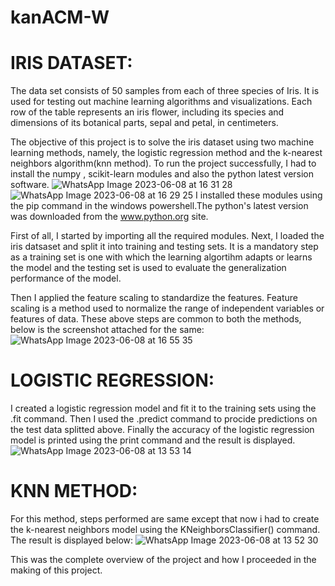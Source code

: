 # kanACM-W
# IRIS DATASET:
The data set consists of 50 samples from each of three species of Iris. It is used for testing out machine learning algorithms and visualizations. Each row of the table represents an iris flower, including its species and dimensions of its botanical parts, sepal and petal, in centimeters.

The objective of this project is to solve the iris dataset using two machine learning methods, namely, the logistic regression method and the k-nearest neighbors algorithm(knn method).
To run the project successfully, I had to install the numpy , scikit-learn modules and also the python latest version software.
![WhatsApp Image 2023-06-08 at 16 31 28](https://github.com/kanakgupta31/kanACM-W/assets/135737270/cf65956d-d9a1-4f15-8c47-45857e1ac712)
![WhatsApp Image 2023-06-08 at 16 29 25](https://github.com/kanakgupta31/kanACM-W/assets/135737270/1d5ffeec-0e2c-48f6-b73a-da5722bb1c28)
I installed these modules using the pip command in the windows powershell.The python's latest version was downloaded from the www.python.org site.

First of all, I started by importing all the required modules. Next, I loaded the iris datsaset and split it into training and testing sets. It is a mandatory step as a training set is one with which the learning algortihm adapts or learns the model and the testing set is used to evaluate the generalization performance of the model.

Then I applied the feature scaling to standardize the features. Feature scaling is a method used to normalize the range of independent variables or features of data. 
These above steps are common to both the methods, below is the screenshot attached for the same:
![WhatsApp Image 2023-06-08 at 16 55 35](https://github.com/kanakgupta31/kanACM-W/assets/135737270/d2852ceb-7363-4fab-890c-13ce6cf9c54c)

# LOGISTIC REGRESSION:
I created a logistic regression model and fit it to the training sets using the .fit command. Then I used the .predict command to procide predictions on the test data splitted above. Finally the accuracy of the logistic regression model is printed using the print command and the result is displayed.
![WhatsApp Image 2023-06-08 at 13 53 14](https://github.com/kanakgupta31/kanACM-W/assets/135737270/01a3015d-1850-4916-8ed1-330e3b43ffe0)

# KNN METHOD:
For this method, steps performed are same except that now i had to create the k-nearest neighbors model using the KNeighborsClassifier() command.
The result is displayed below:
![WhatsApp Image 2023-06-08 at 13 52 30](https://github.com/kanakgupta31/kanACM-W/assets/135737270/ae991d04-2501-4a6c-a04a-07de5b679b8e)

This was the complete overview of the project and how I proceeded in the making of this project.
